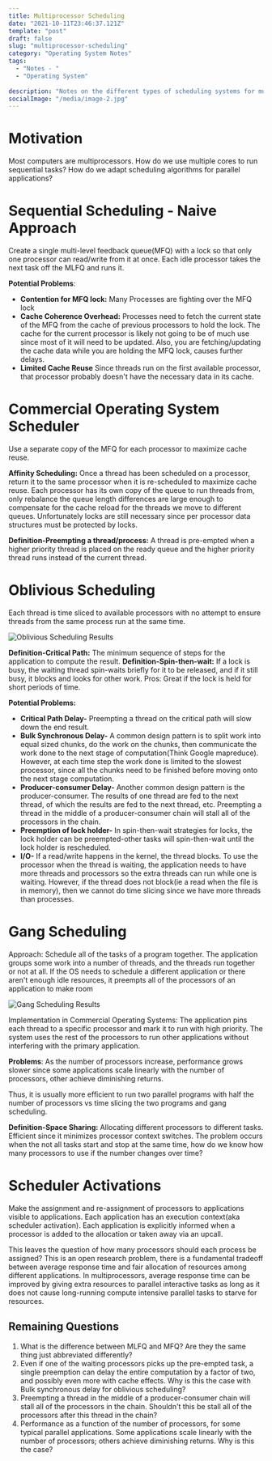 ```yaml
---
title: Multiprocessor Scheduling
date: "2021-10-11T23:46:37.121Z"
template: "post"
draft: false
slug: "multiprocessor-scheduling"
category: "Operating System Notes"
tags:
  - "Notes - "
  - "Operating System"
  
description: "Notes on the different types of scheduling systems for multiprocessors"
socialImage: "/media/image-2.jpg"
---
```

# Motivation
Most computers are multiprocessors. How do we use multiple cores to run sequential tasks?
How do we adapt scheduling algorithms for parallel applications?

# Sequential Scheduling - Naive Approach
Create a single multi-level feedback queue(MFQ) with a lock so that only one processor can read/write from it at once. Each idle processor takes the next task off the MLFQ and runs it.

**Potential Problems**:
  - **Contention for MFQ lock:** Many Processes are fighting over the MFQ lock
  - **Cache Coherence Overhead:** Processes need to fetch the current state of the MFQ from the cache of previous processors to hold the lock. The cache for the current processor is likely not going to be of much use since most of it will need to be updated. Also, you are fetching/updating the cache data while you are holding the MFQ lock, causes further delays.
  - **Limited Cache Reuse** Since threads run on the first available processor, that processor probably doesn't have the necessary data in its cache. 

# Commercial Operating System Scheduler
Use a separate copy of the MFQ for each processor to maximize cache reuse.

**Affinity Scheduling:** Once a thread has been scheduled on a processor, return it to the same processor when it is re-scheduled to maximize cache reuse. Each processor has its own copy of the queue to run threads from, only rebalance the queue length differences are large enough to compensate for the cache reload for the threads we move to different queues. Unfortunately locks are still necessary since per processor data structures must be protected by locks.

**Definition-Preempting a thread/process:** A thread is pre-empted when a higher priority thread is placed on the ready queue and the higher priority thread runs instead of the current thread.

# Oblivious Scheduling
Each thread is time sliced to available processors with no attempt to ensure threads from the same process run at the same time.

![Oblivious Scheduling Results](/media/7.2-Multiprocessor-Scheduling/ObliviousScheduling.JPG)

**Definition-Critical Path:** The minimum sequence of steps for the application to compute the result.
**Definition-Spin-then-wait:** If a lock is busy, the waiting thread spin-waits briefly for it to be released, and if it still busy, it blocks and looks for other work. Pros: Great if the lock is held for short periods of time.

**Potential Problems:** 
  - **Critical Path Delay-** Preempting a thread on the critical path will slow down the end result.
  - **Bulk Synchronous Delay-** A common design pattern is to split work into equal sized chunks, do the work on the chunks, then communicate the work done to the next stage of computation(Think Google mapreduce). However, at each time step the work done is limited to the slowest processor, since all the chunks need to be finished before moving onto the next stage computation.
  - **Producer-consumer Delay-** Another common design pattern is the producer-consumer. The results of one thread are fed to the next thread, of which the results are fed to the next thread, etc. Preempting a thread in the middle of a producer-consumer chain will stall all of the processors in the chain.
  - **Preemption of lock holder-** In spin-then-wait strategies for locks, the lock holder can be preempted-other tasks will spin-then-wait until the lock holder is rescheduled.
  - **I/O-** If a read/write happens in the kernel, the thread blocks. To use the processor when the thread is waiting, the application needs to have more threads and processors so the extra threads can run while one is waiting. However, if the thread does not block(ie a read when the file is in memory), then we cannot do time slicing since we have more threads than processes.

# Gang Scheduling
Approach: Schedule all of the tasks of a program together. The application groups some work into a number of threads, and the threads run together or not at all. If the OS needs to schedule a different application or there aren't enough idle resources, it preempts all of the processors of an application to make room

![Gang Scheduling Results](/media/7.2-Multiprocessor-Scheduling/GangScheduling.JPG)

Implementation in Commercial Operating Systems: The application pins each thread to a specific processor and mark it to run with high priority. The system uses the rest of the processors to run other applications without interfering with the primary application.

**Problems**: As the number of processors increase, performance grows slower since some applications scale linearly with the number of processors, other achieve diminishing returns. 

Thus, it is usually more efficient to run two parallel programs with half the number of processors vs time slicing the two programs and gang scheduling.

**Definition-Space Sharing:** Allocating different processors to different tasks. Efficient since it minimizes processor context switches. The problem occurs when the not all tasks start and stop at the same time, how do we know how many processors to use if the number changes over time?

# Scheduler Activations
Make the assignment and re-assignment of processors to applications visible to applications. Each application has an execution context(aka scheduler activation). Each application is explicitly informed when a processor is added to the allocation or taken away via an upcall. 

This leaves the question of how many processors should each process be assigned? This is an open research problem, there is a fundamental tradeoff between average response time and fair allocation of resources among different applications. In multiprocessors, average response time can be improved by giving extra resources to parallel interactive tasks as long as it does not cause long-running compute intensive parallel tasks to starve for resources.

## Remaining Questions
1. What is the difference between MLFQ and MFQ? Are they the same thing just abbreviated differently?
2. Even if one of the waiting processors picks up the pre-empted task, a single preemption can delay the entire computation by a factor of two, and possibly even more with cache effects. Why is this the case with Bulk synchronous delay for oblivious scheduling?
3. Preempting a thread in the middle of a producer-consumer chain will stall all of the processors in the chain. Shouldn't this be stall all of the processors after this thread in the chain?
4. Performance as a function of the number of processors, for some typical parallel applications. Some applications scale linearly with the number of processors; others achieve diminishing returns. Why is this the case?
